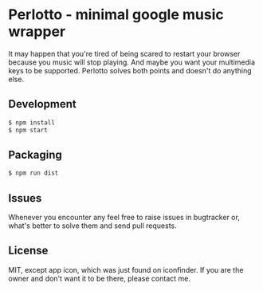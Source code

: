 # Perlotto - minimal google music wrapper

It may happen that you're tired of being scared to restart your browser
because you music will stop playing. And maybe you want your multimedia
keys to be supported. Perlotto solves both points and doesn't do anything
else.

## Development

```bash
$ npm install
$ npm start
```

## Packaging

```bash
$ npm run dist
```

## Issues

Whenever you encounter any feel free to raise issues in bugtracker or, what's better
to solve them and send pull requests.

## License

MIT, except app icon, which was just found on iconfinder. If you are the owner and don't
want it to be there, please contact me.
